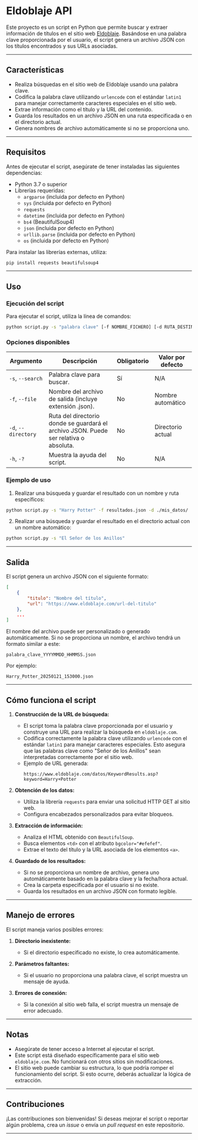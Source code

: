 # Eldoblaje API

Este proyecto es un script en Python que permite buscar y extraer información de títulos en el sitio web [Eldoblaje](https://www.eldoblaje.com). Basándose en una palabra clave proporcionada por el usuario, el script genera un archivo JSON con los títulos encontrados y sus URLs asociadas.

---

## Características

- Realiza búsquedas en el sitio web de Eldoblaje usando una palabra clave.
- Codifica la palabra clave utilizando `urlencode` con el estándar `latin1` para manejar correctamente caracteres especiales en el sitio web.
- Extrae información como el título y la URL del contenido.
- Guarda los resultados en un archivo JSON en una ruta especificada o en el directorio actual.
- Genera nombres de archivo automáticamente si no se proporciona uno.

---

## Requisitos

Antes de ejecutar el script, asegúrate de tener instaladas las siguientes dependencias:

- Python 3.7 o superior
- Librerías requeridas:
  - `argparse` (incluida por defecto en Python)
  - `sys` (incluida por defecto en Python)
  - `requests`
  - `datetime` (incluida por defecto en Python)
  - `bs4` (BeautifulSoup4)
  - `json` (incluida por defecto en Python)
  - `urllib.parse` (incluida por defecto en Python)
  - `os` (incluida por defecto en Python)

Para instalar las librerías externas, utiliza:

```bash
pip install requests beautifulsoup4
```

---

## Uso

### Ejecución del script

Para ejecutar el script, utiliza la línea de comandos:

```bash
python script.py -s "palabra clave" [-f NOMBRE_FICHERO] [-d RUTA_DESTINO]
```

### Opciones disponibles

| Argumento           | Descripción                                                                           | Obligatorio | Valor por defecto |
| ------------------- | ------------------------------------------------------------------------------------- | ----------- | ----------------- |
| `-s`, `--search`    | Palabra clave para buscar.                                                            | Sí          | N/A               |
| `-f`, `--file`      | Nombre del archivo de salida (incluye extensión .json).                               | No          | Nombre automático |
| `-d`, `--directory` | Ruta del directorio donde se guardará el archivo JSON. Puede ser relativa o absoluta. | No          | Directorio actual |
| `-h`, `-?`          | Muestra la ayuda del script.                                                          | No          | N/A               |

### Ejemplo de uso

1. Realizar una búsqueda y guardar el resultado con un nombre y ruta específicos:

```bash
python script.py -s "Harry Potter" -f resultados.json -d ./mis_datos/
```

2. Realizar una búsqueda y guardar el resultado en el directorio actual con un nombre automático:

```bash
python script.py -s "El Señor de los Anillos"
```

---

## Salida

El script genera un archivo JSON con el siguiente formato:

```json
[
    {
        "titulo": "Nombre del título",
        "url": "https://www.eldoblaje.com/url-del-titulo"
    },
    ...
]
```

El nombre del archivo puede ser personalizado o generado automáticamente. Si no se proporciona un nombre, el archivo tendrá un formato similar a este:

```
palabra_clave_YYYYMMDD_HHMMSS.json
```

Por ejemplo:

```
Harry_Potter_20250121_153000.json
```

---

## Cómo funciona el script

1. **Construcción de la URL de búsqueda:**

   - El script toma la palabra clave proporcionada por el usuario y construye una URL para realizar la búsqueda en `eldoblaje.com`.
   - Codifica correctamente la palabra clave utilizando `urlencode` con el estándar `latin1` para manejar caracteres especiales. Esto asegura que las palabras clave como "Señor de los Anillos" sean interpretadas correctamente por el sitio web.
   - Ejemplo de URL generada:
     ```
     https://www.eldoblaje.com/datos/KeywordResults.asp?keyword=Harry+Potter
     ```

2. **Obtención de los datos:**

   - Utiliza la librería `requests` para enviar una solicitud HTTP GET al sitio web.
   - Configura encabezados personalizados para evitar bloqueos.

3. **Extracción de información:**

   - Analiza el HTML obtenido con `BeautifulSoup`.
   - Busca elementos `<td>` con el atributo `bgcolor="#efefef"`.
   - Extrae el texto del título y la URL asociada de los elementos `<a>`.

4. **Guardado de los resultados:**

   - Si no se proporciona un nombre de archivo, genera uno automáticamente basado en la palabra clave y la fecha/hora actual.
   - Crea la carpeta especificada por el usuario si no existe.
   - Guarda los resultados en un archivo JSON con formato legible.

---

## Manejo de errores

El script maneja varios posibles errores:

1. **Directorio inexistente:**

   - Si el directorio especificado no existe, lo crea automáticamente.

2. **Parámetros faltantes:**

   - Si el usuario no proporciona una palabra clave, el script muestra un mensaje de ayuda.

3. **Errores de conexión:**

   - Si la conexión al sitio web falla, el script muestra un mensaje de error adecuado.

---

## Notas

- Asegúrate de tener acceso a Internet al ejecutar el script.
- Este script está diseñado específicamente para el sitio web `eldoblaje.com`. No funcionará con otros sitios sin modificaciones.
- El sitio web puede cambiar su estructura, lo que podría romper el funcionamiento del script. Si esto ocurre, deberás actualizar la lógica de extracción.

---

## Contribuciones

¡Las contribuciones son bienvenidas! Si deseas mejorar el script o reportar algún problema, crea un *issue* o envía un *pull request* en este repositorio.

---


